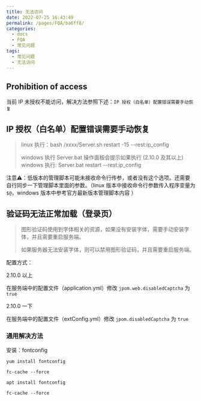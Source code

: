 ```yaml
---
title: 无法访问
date: 2022-07-25 16:43:49
permalink: /pages/FQA/ba6ff8/
categories:
  - docs
  - FQA
  - 常见问题
tags:
  - 常见问题
  - 无法访问
---
```


## Prohibition of access

当前 IP 未授权不能访问，解决方法参照下述：`IP 授权（白名单）配置错误需要手动恢复`

## IP 授权（白名单）配置错误需要手动恢复

> linux 执行：bash /xxxx/Server.sh restart -15 --rest:ip_config
>
> windows 执行 Server.bat 操作面板会提示如果执行
>  (2.10.0 及其以上) windows 执行: Server.bat restart --rest:ip_config

注意⚠️：低版本的管理脚本可能未接收命令行传参，或者没有这个选项。还需要自行同步一下管理脚本里面的参数。（linux 版本中接收命令行参数传入程序变量为 `$@`，windows 版本中参考官方最新版本管理脚本内容 ）



## 验证码无法正常加载（登录页）

> 图形验证码使用到字体相关的资源，如果没有安装字体，需要手动安装字体，并且需要重启服务端。
>
> 如果服务器无法安装字体，则可以禁用图形验证码，并且需要重启服务端。

配置方式：

2.10.0 以上 

在服务端中的配置文件（application.yml）修改 `jpom.web.disabledCaptcha` 为 `true`

2.10.0 一下

在服务端中的配置文件（extConfig.yml）修改 `jpom.disabledCaptcha` 为 `true`

### 通用解决方法

安装：fontconfig

```shell
yum install fontconfig

fc-cache --force
```


```shell
apt install fontconfig

fc-cache --force
```
